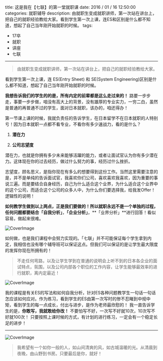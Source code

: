 title: 这是我在【七联】的第一堂就职课
date: 2016 / 01 / 16 12:50:00
categories: 就职辅导
description: 由就职生变成就职讲师，第一次站在讲台上，把自己的就职经验教给大家。看到学生第一次上课，连ES和区别是什么都不知道，想起了自己当年刚开始就职的时候。
tags:
- 17卒
- 就职
- 讲座
- 七联

---

> 由就职生变成就职讲师，第一次站在讲台上，把自己的就职经验教给大家。看到学生第一次上课，连 ES(Entry Sheet) 和 SE(System Engineering)区别是什么都不知道，想起了自己当年刚开始就职的时候。

**我想告诉我们的学生的的是，所有内定的前辈都是这么走过来的！** 路要一步步走，事要一步步做，咱没有高大上的背景，没有雄厚的专业实力，一穷二白，虽然是普通的再普通不过的学生，面对日本就职，该办的，咱还得办！    
第一节课上课的时候，我就负责任的告诉学生，在日本留学不在日本就职的人特别亏！因为日本就职一点都不看专业，不看你有多少速战力，看的是什么？

1. **潜在力**

2. **公司志望度**潜在力，也就是你拥有多少未来能够活躍的能力，或者让面试官认为你有多少潜在力。这体现在你的过去经历，做过什么努力的事，经历过什么挫折。志望度，顾名思义，是指你现在有多么的想要得到这份工作。当然这里需要注意的是，并不是单纯的告诉面试官，我喜欢你们公司，喜欢喜欢我喜欢，因为重要的事说三遍。而是要结合自身经历，自己为什么适合这个业界，为什么适合这个业界中的这个公司，而适合这个公司的众多人中，为什么你们要选择我，给我发Offer！逻辑性的说明！**如何教学生做到以上两点，正是我们要做的！**所以就职永远不是一个单独的过程，任何问题都要结合**「自我分析」**，**「企业分析」**，**「业界分析」**进行回答！看似容易，做起来很难。

![CoverImage](http://qilian.jp/image/blog_201602012.jpg)

如何做，也是我们课程中会努力实现的。「七联」并不可能保证每个学生拿到内定，我相信也没有哪个辅导班可以保证这点。但我们可以保证的是让学生最大限度的发挥你现在所拥有的！

> 不走任何弯路，以及让学生学到在普通的说明会上听不到的日本各企业的面试特点，氛围，以及公司内部各个职位的工作内容，让学生能够最效率的进行就职，离内定最近！![CoverImage](http://qilian.jp/image/blog_201602014.jpg)我的课程是有关ES的写法和如何自我分析，针对ES各种问题教学生一句话一句话怎应该如何应对。作为练习，看到学生的ES由第一次写时的惨不忍睹到中规中矩，看到学生的每一点成长，付出与进步，是作为老师最欣慰的！ 我一直告诉学生的是，**你敢写，我就敢给你改！** 不要怕写不好，一次写不好就10次，10次写不好就100次！ 只要按照上课时候的方式，有计划的进行练习，一定会有一个稳定长足的进步！

---


![CoverImage](http://qilian.jp/image/blog_201602013.jpg)

<blockquote class="blockquote-center">我希望有一个如你一般的人，如山间清爽的风，如古城温暖的光。从清晨到夜晚，由山野到书房。只要最后是你，就好！</blockquote>
